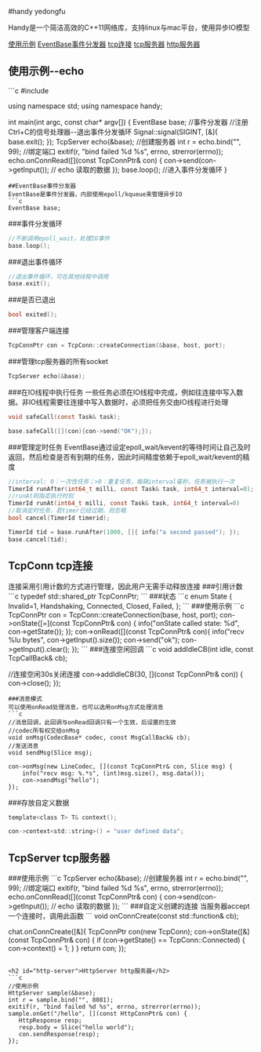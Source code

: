 #handy
yedongfu

Handy是一个简洁高效的C++11网络库，支持linux与mac平台，使用异步IO模型

[使用示例](#sample)
[EventBase事件分发器](#event-base)
[tcp连接](#tcp-conn)
[tcp服务器](#tcp-server)
[http服务器](#http-server)
<h2 id="sample">使用示例--echo</h2>
```c
#include <handy/handy.h>

using namespace std;
using namespace handy;


int main(int argc, const char* argv[]) {
    EventBase base; //事件分发器
    //注册Ctrl+C的信号处理器--退出事件分发循环
    Signal::signal(SIGINT, [&]{ base.exit(); }); 
    TcpServer echo(&base); //创建服务器
    int r = echo.bind("", 99); //绑定端口
    exitif(r, "bind failed %d %s", errno, strerror(errno));
    echo.onConnRead([](const TcpConnPtr& con) {
        con->send(con->getInput()); // echo 读取的数据
    });
    base.loop(); //进入事件分发循环
}
```
##EventBase事件分发器
EventBase是事件分发器，内部使用epoll/kqueue来管理异步IO
```c
EventBase base;
```
###事件分发循环
```c
//不断调用epoll_wait，处理IO事件
base.loop();
```
###退出事件循环
```c
//退出事件循环，可在其他线程中调用
base.exit();
```
###是否已退出
```c
bool exited();
```
###管理客户端连接
```c
TcpConnPtr con = TcpConn::createConnection(&base, host, port);
```
###管理tcp服务器的所有socket
```c
TcpServer echo(&base);
```
###在IO线程中执行任务
一些任务必须在IO线程中完成，例如往连接中写入数据。非IO线程需要往连接中写入数据时，必须把任务交由IO线程进行处理
```c
void safeCall(const Task& task);

base.safeCall([](con){con->send("OK");});
```
###管理定时任务
EventBase通过设定epoll_wait/kevent的等待时间让自己及时返回，然后检查是否有到期的任务，因此时间精度依赖于epoll_wait/kevent的精度
```c
//interval: 0：一次性任务；>0：重复任务，每隔interval毫秒，任务被执行一次
TimerId runAfter(int64_t milli, const Task& task, int64_t interval=0);
//runAt则指定执行时刻
TimerId runAt(int64_t milli, const Task& task, int64_t interval=0)
//取消定时任务，若timer已经过期，则忽略
bool cancel(TimerId timerid);

TimerId tid = base.runAfter(1000, []{ info("a second passed"); });
base.cancel(tid);
```

<h2 id="tcp-conn">TcpConn tcp连接</h2>
连接采用引用计数的方式进行管理，因此用户无需手动释放连接
###引用计数
```c
typedef std::shared_ptr<TcpConn> TcpConnPtr;
```
###状态
```c
enum State { Invalid=1, Handshaking, Connected, Closed, Failed, };
```
###使用示例
```c
TcpConnPtr con = TcpConn::createConnection(base, host, port);
con->onState([=](const TcpConnPtr& con) {
    info("onState called state: %d", con->getState());
});
con->onRead([](const TcpConnPtr& con){
    info("recv %lu bytes", con->getInput().size());
    con->send("ok");
    con->getInput().clear();
});
```
###连接空闲回调
```c
void addIdleCB(int idle, const TcpCallBack& cb);

//连接空闲30s关闭连接
con->addIdleCB(30, [](const TcpConnPtr& con)) { con->close(); });
```
###消息模式
可以使用onRead处理消息，也可以选用onMsg方式处理消息
```c
//消息回调，此回调与onRead回调只有一个生效，后设置的生效
//codec所有权交给onMsg
void onMsg(CodecBase* codec, const MsgCallBack& cb);
//发送消息
void sendMsg(Slice msg);

con->onMsg(new LineCodec, [](const TcpConnPtr& con, Slice msg) {
    info("recv msg: %.*s", (int)msg.size(), msg.data());
    con->sendMsg("hello");
});
```
###存放自定义数据
```c
template<class T> T& context();

con->context<std::string>() = "user defined data";
```

<h2 id="tcp-server">TcpServer tcp服务器</h2>
###使用示例
```c
TcpServer echo(&base); //创建服务器
int r = echo.bind("", 99); //绑定端口
exitif(r, "bind failed %d %s", errno, strerror(errno));
echo.onConnRead([](const TcpConnPtr& con) {
    con->send(con->getInput()); // echo 读取的数据
});
```
###自定义创建的连接
当服务器accept一个连接时，调用此函数
```
void onConnCreate(const std::function<TcpConnPtr()>& cb);

chat.onConnCreate([&]{
    TcpConnPtr con(new TcpConn);
    con->onState([&](const TcpConnPtr& con) {
        if (con->getState() == TcpConn::Connected) {
            con->context<int>() = 1;
        }
    }
    return con;
});
```

<h2 id="http-server">HttpServer http服务器</h2>
```c
//使用示例
HttpServer sample(&base);
int r = sample.bind("", 8081);
exitif(r, "bind failed %d %s", errno, strerror(errno));
sample.onGet("/hello", [](const HttpConnPtr& con) {
   HttpResponse resp;
   resp.body = Slice("hello world");
   con.sendResponse(resp);
});
```

